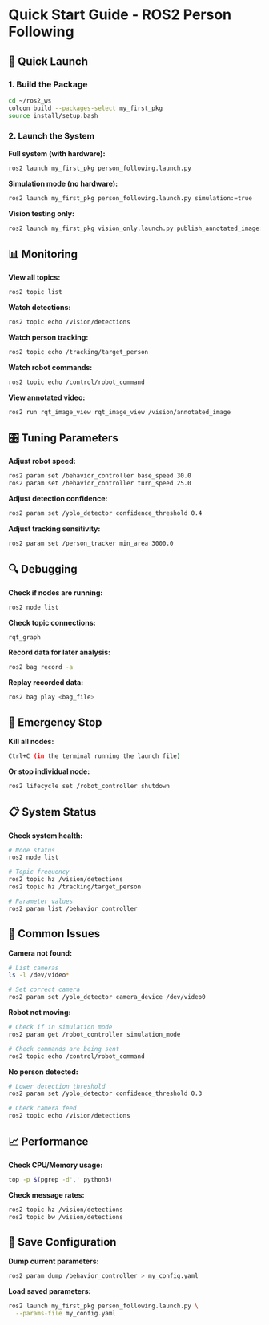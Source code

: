 # Quick Start Guide - ROS2 Person Following

## 🚀 Quick Launch

### 1. Build the Package

```bash
cd ~/ros2_ws
colcon build --packages-select my_first_pkg
source install/setup.bash
```

### 2. Launch the System

**Full system (with hardware):**
```bash
ros2 launch my_first_pkg person_following.launch.py
```

**Simulation mode (no hardware):**
```bash
ros2 launch my_first_pkg person_following.launch.py simulation:=true
```

**Vision testing only:**
```bash
ros2 launch my_first_pkg vision_only.launch.py publish_annotated_image:=true
```

## 📊 Monitoring

**View all topics:**
```bash
ros2 topic list
```

**Watch detections:**
```bash
ros2 topic echo /vision/detections
```

**Watch person tracking:**
```bash
ros2 topic echo /tracking/target_person
```

**Watch robot commands:**
```bash
ros2 topic echo /control/robot_command
```

**View annotated video:**
```bash
ros2 run rqt_image_view rqt_image_view /vision/annotated_image
```

## 🎛️ Tuning Parameters

**Adjust robot speed:**
```bash
ros2 param set /behavior_controller base_speed 30.0
ros2 param set /behavior_controller turn_speed 25.0
```

**Adjust detection confidence:**
```bash
ros2 param set /yolo_detector confidence_threshold 0.4
```

**Adjust tracking sensitivity:**
```bash
ros2 param set /person_tracker min_area 3000.0
```

## 🔍 Debugging

**Check if nodes are running:**
```bash
ros2 node list
```

**Check topic connections:**
```bash
rqt_graph
```

**Record data for later analysis:**
```bash
ros2 bag record -a
```

**Replay recorded data:**
```bash
ros2 bag play <bag_file>
```

## 🛑 Emergency Stop

**Kill all nodes:**
```bash
Ctrl+C (in the terminal running the launch file)
```

**Or stop individual node:**
```bash
ros2 lifecycle set /robot_controller shutdown
```

## 📋 System Status

**Check system health:**
```bash
# Node status
ros2 node list

# Topic frequency
ros2 topic hz /vision/detections
ros2 topic hz /tracking/target_person

# Parameter values
ros2 param list /behavior_controller
```

## 🔧 Common Issues

**Camera not found:**
```bash
# List cameras
ls -l /dev/video*

# Set correct camera
ros2 param set /yolo_detector camera_device /dev/video0
```

**Robot not moving:**
```bash
# Check if in simulation mode
ros2 param get /robot_controller simulation_mode

# Check commands are being sent
ros2 topic echo /control/robot_command
```

**No person detected:**
```bash
# Lower detection threshold
ros2 param set /yolo_detector confidence_threshold 0.3

# Check camera feed
ros2 topic echo /vision/detections
```

## 📈 Performance

**Check CPU/Memory usage:**
```bash
top -p $(pgrep -d',' python3)
```

**Check message rates:**
```bash
ros2 topic hz /vision/detections
ros2 topic bw /vision/detections
```

## 💾 Save Configuration

**Dump current parameters:**
```bash
ros2 param dump /behavior_controller > my_config.yaml
```

**Load saved parameters:**
```bash
ros2 launch my_first_pkg person_following.launch.py \
  --params-file my_config.yaml
```
